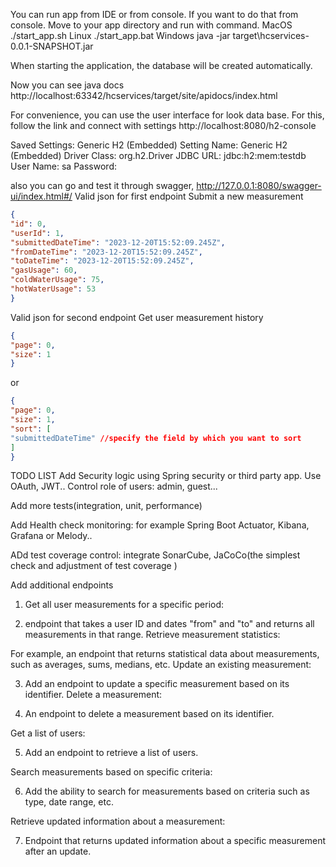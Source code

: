 You can run app from IDE or from console.
If you want to do that from console.
Move to your app directory and run with command.
MacOS ./start_app.sh
Linux ./start_app.bat
Windows java -jar target\hcservices-0.0.1-SNAPSHOT.jar

When starting the application, the database will be created automatically.

Now you can see java docs
http://localhost:63342/hcservices/target/site/apidocs/index.html

For convenience, you can use the user interface for look data base. 
For this, follow the link and connect with settings
http://localhost:8080/h2-console

Saved Settings: Generic H2 (Embedded)
Setting Name: Generic H2 (Embedded)
Driver Class: org.h2.Driver
JDBC URL: jdbc:h2:mem:testdb
User Name: sa
Password:


also you can go and test it through swagger,
http://127.0.0.1:8080/swagger-ui/index.html#/
Valid json for first endpoint Submit a new measurement

```json
{
"id": 0,
"userId": 1,
"submittedDateTime": "2023-12-20T15:52:09.245Z",
"fromDateTime": "2023-12-20T15:52:09.245Z",
"toDateTime": "2023-12-20T15:52:09.245Z",
"gasUsage": 60,
"coldWaterUsage": 75,
"hotWaterUsage": 53
}
```

Valid json for second endpoint Get user measurement history
```json
{
"page": 0,
"size": 1
}
```
or
```json
{
"page": 0,
"size": 1,
"sort": [
"submittedDateTime" //specify the field by which you want to sort
]
}
```
TODO LIST
Add Security logic using Spring security or third party app.
Use OAuth, JWT..
Control role of users: admin, guest...

Add more tests(integration, unit, performance)

Add Health check monitoring: for example Spring Boot Actuator, Kibana, Grafana or Melody..

ADd test coverage control: integrate SonarCube, JaCoCo(the simplest check and adjustment of test coverage )

Add additional endpoints

1. Get all user measurements for a specific period:

2. endpoint that takes a user ID and dates "from" and "to" and returns all measurements in that range.
   Retrieve measurement statistics:

For example, an endpoint that returns statistical data about measurements, such as averages, sums, medians, etc.
Update an existing measurement:

3. Add an endpoint to update a specific measurement based on its identifier.
   Delete a measurement:

4. An endpoint to delete a measurement based on its identifier.

Get a list of users:

5. Add an endpoint to retrieve a list of users.

Search measurements based on specific criteria:

6. Add the ability to search for measurements based on criteria such as type, date range, etc.

Retrieve updated information about a measurement:

7. Endpoint that returns updated information about a specific measurement after an update.




